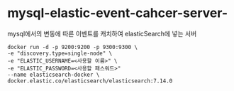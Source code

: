 # mysql-elastic-event-cahcer-server-
mysql에서의 변동에 따른 이벤트를 캐치하여  elasticSearch에 넣는 서버


```azure
docker run -d -p 9200:9200 -p 9300:9300 \
-e "discovery.type=single-node" \
-e "ELASTIC_USERNAME=<사용할 이름>" \
-e "ELASTIC_PASSWORD=<사용할 패스워드>" 
--name elasticsearch-docker \
docker.elastic.co/elasticsearch/elasticsearch:7.14.0
```


